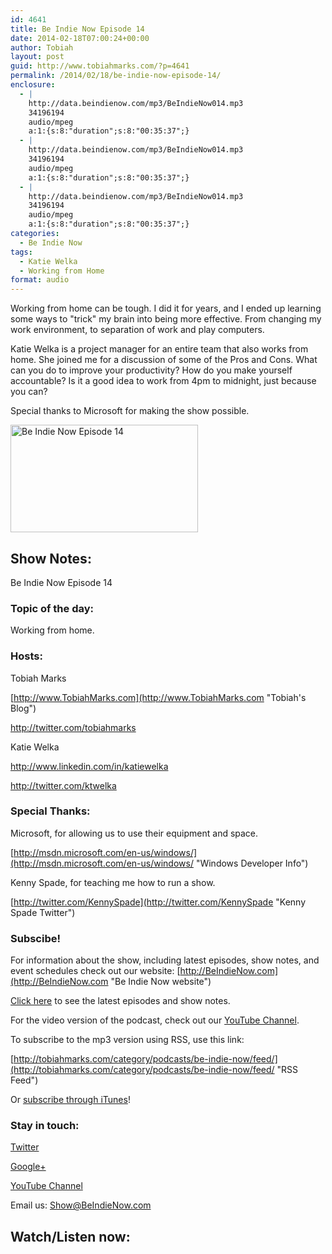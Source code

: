 ```yaml
---
id: 4641
title: Be Indie Now Episode 14
date: 2014-02-18T07:00:24+00:00
author: Tobiah
layout: post
guid: http://www.tobiahmarks.com/?p=4641
permalink: /2014/02/18/be-indie-now-episode-14/
enclosure:
  - |
    http://data.beindienow.com/mp3/BeIndieNow014.mp3
    34196194
    audio/mpeg
    a:1:{s:8:"duration";s:8:"00:35:37";}
  - |
    http://data.beindienow.com/mp3/BeIndieNow014.mp3
    34196194
    audio/mpeg
    a:1:{s:8:"duration";s:8:"00:35:37";}
  - |
    http://data.beindienow.com/mp3/BeIndieNow014.mp3
    34196194
    audio/mpeg
    a:1:{s:8:"duration";s:8:"00:35:37";}
categories:
  - Be Indie Now
tags:
  - Katie Welka
  - Working from Home
format: audio
---
```

Working from home can be tough. I did it for years, and I ended up learning some ways to "trick" my brain into being more effective. From changing my work environment, to separation of work and play computers.

Katie Welka is a project manager for an entire team that also works from home. She joined me for a discussion of some of the Pros and Cons. What can you do to improve your productivity? How do you make yourself accountable? Is it a good idea to work from 4pm to midnight, just because you can?

Special thanks to Microsoft for making the show possible.

<img alt="Be Indie Now Episode 14" src="/assets/2013/10/BeIndyNowLogo-512h-300x172.png?resize=300%2C172" width="300" height="172" data-recalc-dims="1" />

## Show Notes:

Be Indie Now Episode 14

### Topic of the day:

Working from home.

### Hosts:

Tobiah Marks
  
[http://www.TobiahMarks.com](http://www.TobiahMarks.com "Tobiah's Blog")
  
<a title="Tobiah Twitter" href="http://twitter.com/tobiahmarks" target="_blank">http://twitter.com/tobiahmarks</a>

Katie Welka
  
<a title="Katie Welka LinkedIn" href="http://www.linkedin.com/in/katiewelka" target="_blank">http://www.linkedin.com/in/katiewelka</a>
  
<a title="Tobiah Twitter" href="http://twitter.com/ktwelka" target="_blank">http://twitter.com/ktwelka</a>

### Special Thanks:

Microsoft, for allowing us to use their equipment and space.
  
[http://msdn.microsoft.com/en-us/windows/](http://msdn.microsoft.com/en-us/windows/ "Windows Developer Info")
  
Kenny Spade, for teaching me how to run a show.
  
[http://twitter.com/KennySpade](http://twitter.com/KennySpade "Kenny Spade Twitter")

### Subscibe!

For information about the show, including latest episodes, show notes, and event schedules check out our website: [http://BeIndieNow.com](http://BeIndieNow.com "Be Indie Now website")

[Click here](http://tobiahmarks.com/category/podcasts/be-indie-now/ "Be Indie Now episodes and show notes") to see the latest episodes and show notes.

For the video version of the podcast, check out our <a title="YouTube" href="http://www.youtube.com/channel/UCW6QQfnk1In7woq619zgD0g" target="_blank">YouTube Channel</a>.

To subscribe to the mp3 version using RSS, use this link:
  
[http://tobiahmarks.com/category/podcasts/be-indie-now/feed/](http://tobiahmarks.com/category/podcasts/be-indie-now/feed/ "RSS Feed")
  
Or <a title="iTunes" href="https://itunes.apple.com/us/podcast/be-indie-now/id734501818 " target="_blank">subscribe through iTunes</a>!

### Stay in touch:

<a title="Twitter" href="http://twitter.com/BeIndieNow" target="_blank">Twitter</a>
  
<a href="https://plus.google.com/105885018850238693949" target="_blank" rel="publisher">Google+</a>
  
<a title="YouTube" href="http://www.youtube.com/channel/UCW6QQfnk1In7woq619zgD0g" target="_blank">YouTube Channel</a>
  
Email us: <Show@BeIndieNow.com>

## Watch/Listen now: